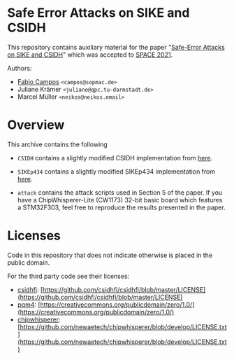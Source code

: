 # Safe Error Attacks on SIKE and CSIDH

This repository contains auxiliary material for the paper "[Safe-Error Attacks on SIKE and CSIDH](https://eprint.iacr.org/2021/1132)" which was accepted to [SPACE 2021](https://cse.iitkgp.ac.in/conf/SPACE2021/).

Authors:
- [Fabio Campos](https://www.sopmac.de/) `<campos@sopmac.de>` 
- Juliane Krämer `<juliane@qpc.tu-darmstadt.de>`
- Marcel Müller `<neikos@neikos.email>`
 
# Overview

This archive contains the following 
- `CSIDH` contains a slightly modified CSIDH implementation from [here](https://github.com/csidhfi/csidhfi).

- `SIKEp434` contains a slightly modified SIKEp434 implementation from [here](https://github.com/mupq/pqm4).
  
- `attack` contains the attack scripts used in Section 5 of the paper. If you have a ChipWhisperer-Lite (CW1173) 32-bit basic board which features a STM32F303, feel free to reproduce the results presented in the paper.


# Licenses

Code in this repository that does not indicate otherwise is placed in the public domain. 

For the third party code see their licenses:
- [csidhfi](https://github.com/csidhfi/csidhfi): [https://github.com/csidhfi/csidhfi/blob/master/LICENSE](https://github.com/csidhfi/csidhfi/blob/master/LICENSE)
- [pqm4](https://github.com/mupq/pqm4): [https://creativecommons.org/publicdomain/zero/1.0/](https://creativecommons.org/publicdomain/zero/1.0/)
- [chipwhisperer](https://github.com/newaetech/chipwhisperer): [https://github.com/newaetech/chipwhisperer/blob/develop/LICENSE.txt](https://github.com/newaetech/chipwhisperer/blob/develop/LICENSE.txt)
